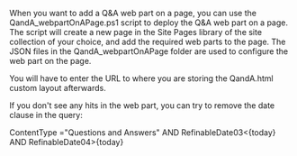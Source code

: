 When you want to add a Q&A web part on a page, you can use the QandA_webpartOnAPage.ps1 script to deploy the Q&A web part on a page. The script will create a new page in the Site Pages library of the site collection of your choice, and add the required web parts to the page. The JSON files in the QandA_webpartOnAPage folder are used to configure the web part on the page.

You will have to enter the URL to where you are storing the QandA.html custom layout afterwards.

If you don't see any hits in the web part, you can try to remove the date clause in the query:

ContentType ="Questions and Answers" 
AND RefinableDate03<{today} AND RefinableDate04>{today}


